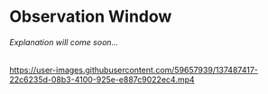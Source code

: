 # Observation Window
###### Explanation will come soon...
https://user-images.githubusercontent.com/59657939/137487417-22c6235d-08b3-4100-925e-e887c9022ec4.mp4


